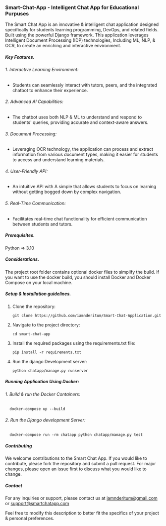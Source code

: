 ### Smart-Chat-App - Intelligent Chat App for Educational Purpuses
The Smart Chat App is an innovative & intelligent chat application designed specifically for students
learning programming, DevOps, and related fields.
Built using the powerful Django framework. This application leverages Intelligent Document Processing (IDP) technologies, Including ML, NLP, & OCR, to create an enriching  and interactive environment.

##### Key Features.
###### 1. Interactive Learning Environment:
- Students can seamlessly interact with tutors, peers, and the integrated chatbot to enhance their experience.

###### 2. Advanced AI Capabilities:
- The chatbot uses both NLP & ML to understand and respond to students' queries, providing accurate and context-aware answers.

###### 3. Document Processing:
- Leveraging OCR technology, the application can process and extract information from various document types, making it easier for students to access and understand learning materials.

###### 4. User-Friendly API:
- An intuitive API with A simple that allows students to focus on learning without getting bogged down by complex navigation.

###### 5. Real-Time Communication:
- Facilitates real-time chat functionality for efficient communication between students and tutors.


##### Prerequisites.
Python => 3.10

##### Considerations.
The project root folder contains optional docker files to simplify the build. If you want to use
the docker build, you should install Docker and Docker Compose on your local machine.

##### Setup & Installation guidelines.
1. Clone the repository:
    ~~~
    git clone https://github.com/iamnderitum/Smart-Chat-Application.git
    ~~~

2. Navigate to the project directory:
   ~~~
   cd smart-chat-app
   ~~~
3. Install the required packages using the requirements.txt file:
   ~~~
   pip install -r requirements.txt
   ~~~

4. Run the django Development server:
   ~~~
   python chatapp/manage.py runserver
   ~~~

##### Running Application Using Docker:
###### 1. Build & run the Docker Containers:
  ~~~
    docker-compose up --build
  ~~~

###### 2. Run the Django development Server:
~~~
  docker-compose run -rm chatapp python chatapp/manage.py test
~~~


##### Contributing
We welcome contributions to the Smart Chat App. If you would like to contribute, please fork the repository and submit a pull request. For major changes, please open an issue first to discuss what you would like to change.

##### Contact
For any inquiries or support, please contact us at iamnderitum@gmail.com or support@smartchatapp.com

Feel free to modify this description to better fit the specifics of your project & personal preferences.